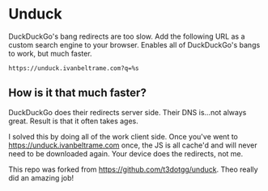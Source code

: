 # Unduck

DuckDuckGo's bang redirects are too slow. Add the following URL as a custom search engine to your browser. Enables all of DuckDuckGo's bangs to work, but much faster.

```
https://unduck.ivanbeltrame.com?q=%s
```

## How is it that much faster?

DuckDuckGo does their redirects server side. Their DNS is...not always great. Result is that it often takes ages.

I solved this by doing all of the work client side. Once you've went to https://unduck.ivanbeltrame.com once, the JS is all cache'd and will never need to be downloaded again. Your device does the redirects, not me.

This repo was forked from https://github.com/t3dotgg/unduck. Theo really did an amazing job!
